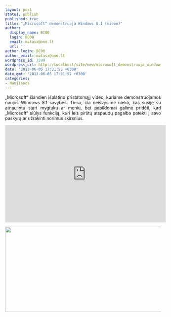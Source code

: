 ```yaml
---
layout: post
status: publish
published: true
title: "„Microsoft“ demonstruoja Windows 8.1 (video)"
author:
  display_name: BC00
  login: BC00
  email: matasx@one.lt
  url: ''
author_login: BC00
author_email: matasx@one.lt
wordpress_id: 7599
wordpress_url: http://localhost/site/new/microsoft_demonstruoja_windows_81_video/
date: '2013-06-05 17:31:52 +0300'
date_gmt: '2013-06-05 17:31:52 +0300'
categories:
- Naujienos
---
```

<p style="text-align: justify;">
	&bdquo;Microsoft&ldquo; &scaron;iandien i&scaron;platino pristatomąjį video, kuriame demonstruojamos naujos Windows 8.1 savybes. Tiesa, čia nei&scaron;vysime nieko, kas susiję su atnaujintu start mygtuku ar meniu, bet papildomai galime pridėti, kad &bdquo;Microsoft&ldquo; siūlys funkciją, kuri leis pir&scaron;tų atspaudų pagalba patekti į savo paskyrą ar užrakinti norimus skirsnius.</p>
<p>
	<iframe allowfullscreen="" frameborder="0" height="315" src="http://www.youtube.com/embed/VQb5caeSo00" width="520"></iframe></p>
<p>
	<img alt="" src="http://technews.lt/userfiles/fingerprintwin81.jpg" style="width: 520px; height: 276px;" /></p>
